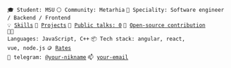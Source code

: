 <code>🎓 Student: MSU</code>
<code>⚪ Community: Metarhia</code>
<code>👷 Speciality: Software engineer / Backend / Frontend</code><br>
<code>💡 [Skills](SKILLS.md)</code>
<code>🧻 [Projects](PROJECTS.md)</code>
<code>📢 [Public talks: 0](TALKS.md)</code>
<code>👀 [Open-source contribution](CONTRIBUTION.md)</code><br>
<code>🧑‍💻 Languages: JavaScript, C++</code>
<code>📦 Tech stack: angular, react, vue, node.js</code>
<code>🪙 [Rates](RATES.md)</code><br>
<code>💬 telegram: [@your-nikname](https://telegram.me/darkCoderDev)</code>
<code>📫 [your-email](mailto:dallas.wan12345@gmail.com)</code>
